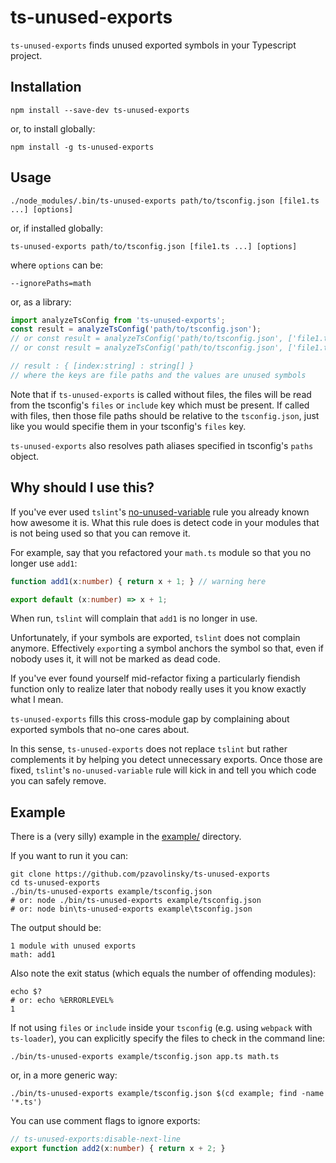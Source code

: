 ts-unused-exports
=================

`ts-unused-exports` finds unused exported symbols in your Typescript project.

Installation
------------

```
npm install --save-dev ts-unused-exports
```

or, to install globally:

```
npm install -g ts-unused-exports
```

Usage
-----

```shell
./node_modules/.bin/ts-unused-exports path/to/tsconfig.json [file1.ts ...] [options]
```

or, if installed globally:

```shell
ts-unused-exports path/to/tsconfig.json [file1.ts ...] [options]
```

where `options` can be:

`--ignorePaths=math`

or, as a library:
```ts
import analyzeTsConfig from 'ts-unused-exports';
const result = analyzeTsConfig('path/to/tsconfig.json');
// or const result = analyzeTsConfig('path/to/tsconfig.json', ['file1.ts']);
// or const result = analyzeTsConfig('path/to/tsconfig.json', ['file1.ts', '--ignorePaths=math']);

// result : { [index:string] : string[] }
// where the keys are file paths and the values are unused symbols
```

Note that if `ts-unused-exports` is called without files, the files will be read from the tsconfig's `files` or `include` key which must be present. If called with files, then those file paths should be relative to the `tsconfig.json`, just like you would specifie them in your tsconfig's `files` key.

`ts-unused-exports` also resolves path aliases specified in tsconfig's `paths` object.

Why should I use this?
----------------------

If you've ever used `tslint`'s [no-unused-variable](http://palantir.github.io/tslint/rules/no-unused-variable/) rule you already known how awesome it is. What this rule does is detect code in your modules that is not being used so that you can remove it.

For example, say that you refactored your `math.ts` module so that you no longer use `add1`:
```ts
function add1(x:number) { return x + 1; } // warning here

export default (x:number) => x + 1;
```

When run, `tslint` will complain that `add1` is no longer in use.

Unfortunately, if your symbols are exported, `tslint` does not complain anymore. Effectively `export`ing a symbol anchors the symbol so that, even if nobody uses it, it will not be marked as dead code.

If you've ever found yourself mid-refactor fixing a  particularly fiendish function only to realize later that nobody really uses it you know exactly what I mean.

`ts-unused-exports` fills this cross-module gap by complaining about exported symbols that no-one cares about.

In this sense, `ts-unused-exports` does not replace `tslint` but rather complements it by helping you detect unnecessary exports. Once those are fixed, `tslint`'s `no-unused-variable` rule will kick in and tell you which code you can safely remove.

Example
-------

There is a (very silly) example in the [example/](https://github.com/pzavolinsky/ts-unused-exports/blob/master/example) directory.

If you want to run it you can:

```shell
git clone https://github.com/pzavolinsky/ts-unused-exports
cd ts-unused-exports
./bin/ts-unused-exports example/tsconfig.json
# or: node ./bin/ts-unused-exports example/tsconfig.json
# or: node bin\ts-unused-exports example\tsconfig.json
```

The output should be:
```
1 module with unused exports
math: add1
```

Also note the exit status (which equals the number of offending modules):
```shell
echo $?
# or: echo %ERRORLEVEL%
1
```

If not using `files` or `include` inside your `tsconfig` (e.g. using `webpack` with `ts-loader`), you can explicitly specify the files to check in the command line:

```shell
./bin/ts-unused-exports example/tsconfig.json app.ts math.ts
```

or, in a more generic way:

```shell
./bin/ts-unused-exports example/tsconfig.json $(cd example; find -name '*.ts')
```

You can use comment flags to ignore exports:

```ts
// ts-unused-exports:disable-next-line
export function add2(x:number) { return x + 2; }
```
